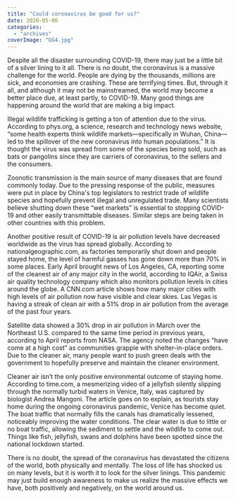 ```yaml
---
title: "Could coronavirus be good for us?"
date: 2020-05-06
categories: 
  - "archives"
coverImage: "GG4.jpg"
---
```


Despite all the disaster surrounding COVID-19, there may just be a little bit of a silver lining to it all. There is no doubt, the coronavirus is a massive challenge for the world. People are dying by the thousands, millions are sick, and economies are crashing. These are terrifying times. But, through it all, and although it may not be mainstreamed, the world may become a better place due, at least partly, to COVID-19. Many good things are happening around the world that are making a big impact.

Illegal wildlife trafficking is getting a ton of attention due to the virus. According to phys.org, a science, research and technology news website, “some health experts think wildlife markets—specifically in Wuhan, China—led to the spillover of the new coronavirus into human populations.” It is thought the virus was spread from some of the species being sold, such as bats or pangolins since they are carriers of coronavirus, to the sellers and the consumers.

Zoonotic transmission is the main source of many diseases that are found commonly today. Due to the pressing response of the public, measures were put in place by China's top legislators to restrict trade of wildlife species and hopefully prevent illegal and unregulated trade. Many scientists believe shutting down these “wet markets” is essential to stopping COVID-19 and other easily transmittable diseases. Similar steps are being taken in other countries with this problem.

Another positive result of COVID-19 is air pollution levels have decreased worldwide as the virus has spread globally. According to nationalgeographic.com, as factories temporarily shut down and people stayed home, the level of harmful gasses has gone down more than 70% in some places. Early April brought news of Los Angeles, CA, reporting some of the cleanest air of any major city in the world, according to IQAir, a Swiss air quality technology company which also monitors pollution levels in cities around the globe. A CNN.com article shows how many major cities with high levels of air pollution now have visible and clear skies. Las Vegas is having a streak of clean air with a 51% drop in air pollution from the average of the past four years.

Satellite data showed a 30% drop in air pollution in March over the Northeast U.S. compared to the same time period in previous years, according to April reports from NASA. The agency noted the changes “have come at a high cost” as communities grapple with shelter-in-place orders. Due to the cleaner air, many people want to push green deals with the government to hopefully preserve and maintain the cleaner environment.

Cleaner air isn’t the only positive environmental outcome of staying home. According to time.com, a mesmerizing video of a jellyfish silently slipping through the normally turbid waters in Venice, Italy, was captured by biologist Andrea Mangoni. The article goes on to explain, as tourists stay home during the ongoing coronavirus pandemic, Venice has become quiet. The boat traffic that normally fills the canals has dramatically lessened, noticeably improving the water conditions. The clear water is due to little or no boat traffic, allowing the sediment to settle and the wildlife to come out. Things like fish, jellyfish, swans and dolphins have been spotted since the national lockdown started.

There is no doubt, the spread of the coronavirus has devastated the citizens of the world, both physically and mentally. The loss of life has shocked us on many levels, but it is worth it to look for the silver linings. This pandemic may just build enough awareness to make us realize the massive effects we have, both positively and negatively, on the world around us.
